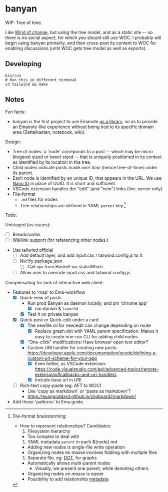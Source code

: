 # banyan

WIP: Tree of time. 

Like [Wind of change](https://windofchange.me), but using the tree model, and as a static site -- so there is no social aspect, for which you should still use WOC. I probably will begin using banyan primarily, and then cross-post its content to WOC for enabling discussions (until WOC gets tree model as well as exports).

## Developing

```
bin/run
# Run this in different terminal
cd tailwind && make
```

## Notes

Fun facts:

- banyan is the first project to use Emanote [as a library](https://github.com/srid/banyan/commit/869991888349190855b3c963493f9ff352d250d0), so as to provide an Emanote-like experience without being tied to its specific domain area (Zettelkasten, notebook, wiki).

Design:

- Tree of nodes: a 'node' correponds to a post -- which may be micro blogpost sized or tweet sized -- that is uniquely positioned in its context as identified by its location in the tree. 
- Child nodes indicate posts made *over time* (hence tree-of-time) under its parent. 
- Each node is identified by an unique ID, that appears in the URL. We use [Nano ID](https://github.com/ai/nanoid) in place of UUID. It is short and sufficient.
- VSCode extension handles the "edit" (and "new") links (live-server only)
- File-format 
  - `.md` files for nodes
  - Tree relationships are defined in YAML `parent` key.[^relbrain].

Todo:

Untriaged (as issues):

- [ ] Breadcrumbs
- [ ] Wikilink support (for referencing other nodes.)
- Use tailwind official
  - [ ] Add default layer, and add input.css / tailwind.config.js to it.
  - [ ] Nix'ify package.json
    - [ ] Call `npx` from Haskell via staticWhich
  - [ ] Allow user to override input.css and tailwind.config.js

Compensating for lack of interactive web client:

- Features to 'map' to Ema-workflow
  - [x] Quick-view of posts
    - Run prod Banyan as daemon locally; and pin 'chrome app'
      - [x] nix-darwin & `launchd`
    - [x] Test it on private banyan
  - [x] Quick-post or Quick-edit under a card
    - [x] The newfile cli for new/edit can change depending on route
      - [x] Replace graph.dot with YAML parent specification. Makes it easy to create one-run CLI for adding child nodes.
    - [x] "One-click" modifications: Have browser open text editor?
    - Custom URI handler for creating new posts: https://developer.apple.com/documentation/xcode/defining-a-custom-url-scheme-for-your-app
      - [x] Even better, as VSCode extension: https://code.visualstudio.com/api/advanced-topics/remote-extensions#callbacks-and-uri-handlers
      - [x] Include base url in URI
  - [ ] Rich-text copy-paste (eg: AFT to WOC)
    - Use 'copy as markdown' or 'paste as markdown'?
    - https://euangoddard.github.io/clipboard2markdown/
- Add these 'patterns' to Ema guide.

[^relbrain]: File-format brainstorming:
    - How to represent relationships? Candidates:
      1. Filesystem hierarchy
        - Too complex to deal with
      1. YAML metadata `parent` in each ${node}.md
        - Adding new nodes is single-file write operation
        - Organizing nodes en masse involves fiddling with multiple files
      1. Separate file, eg: [DOT](https://www.graphviz.org/doc/info/lang.html), for graphs
        - Automatically allows multi-parent nodes
          - Visually, we present one parent, while demoting others.
        - Organizing nodes *en masse* is easier 
        - Possibility to add relationship [metadata](https://graphviz.org/docs/attrs/xlabel/)

